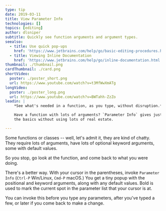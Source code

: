 ```yaml
---
type: tip
date: 2019-03-11
title: View Parameter Info
technologies: []
topics: [editing]
author: dlsniper
subtitle: Quickly see function arguments and argument types.
seealso:
  - title: Use quick pop-ups
    href: 'https://www.jetbrains.com/help/go/basic-editing-procedures.html#quick_popups'
  - title: Viewing Inline Documentation
    href: 'https://www.jetbrains.com/help/go/inline-documentation.html'
thumbnail: ./thumbnail.png
cardThumbnail: ./card.png
shortVideo:
  poster: ./poster_short.png
  url: https://www.youtube.com/watch?v=t3MfWwXmATg
longVideo:
  poster: ./poster_long.png
  url: https://www.youtube.com/watch?v=BWTahh-ZzZo
leadin: |
    *See what's needed in a function, as you type, without disruption.*    

    Have a function with lots of arguments? `Parameter Info` gives just 
    the basics without using lots of real estate.

---
```


Some functions or classes -- well, let's admit it, they are kind of chatty. 
They require lots of arguments, have lots of optional keyword arguments, 
some with default values.

So you stop, go look at the function, and come back to what you were doing.

There's a better way. With your cursor in the parentheses, invoke 
`Parameter Info` (`Ctrl-P` Win/Linux, `Cmd-P` macOS.) You get a tiny 
popup with the positional and keyword arguments, along with any default 
values. Bold is used to mark the current spot in the parameter list that 
your cursor is at.

You can invoke this before you type any parameters, after you've typed 
a few, or later if you come back to make a change.
